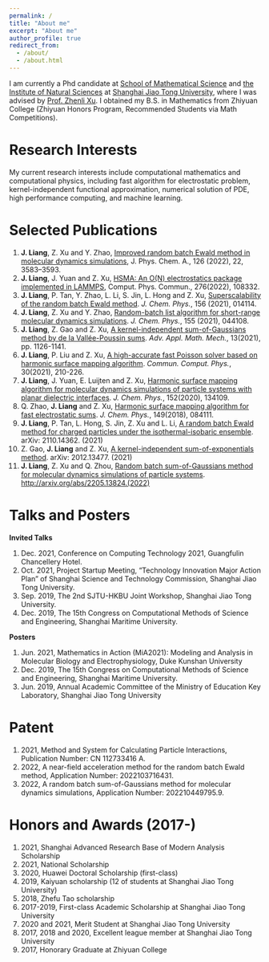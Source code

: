 ```yaml
---
permalink: /
title: "About me"
excerpt: "About me"
author_profile: true
redirect_from: 
  - /about/
  - /about.html
---
```


I am currently a Phd candidate at [School of Mathematical Science](https://math.sjtu.edu.cn/Default/index) and [the Institute of Natural Sciences](https://ins.sjtu.edu.cn/) at [Shanghai Jiao Tong University](https://www.sjtu.edu.cn/), where I was advised by [Prof. Zhenli Xu](https://math.sjtu.edu.cn/faculty/xuzl/). I obtained my B.S. in Mathematics from Zhiyuan College (Zhiyuan Honors Program, Recommended Students via Math Competitions).

Research Interests
======
My current research interests include computational mathematics and computational physics, including fast algorithm for electrostatic problem, kernel-independent functional approximation, numerical solution of PDE, high performance computing, and machine learning.

Selected Publications
======
1. **J. Liang**, Z. Xu and Y. Zhao, [Improved random batch Ewald method in molecular dynamics simulations](https://pubs.acs.org/doi/10.1021/acs.jpca.2c01918), J. Phys. Chem. A., 126 (2022), 22, 3583–3593.
2. **J. Liang**, J. Yuan and Z. Xu, [HSMA: An O(N) electrostatics package implemented in LAMMPS](https://www.sciencedirect.com/science/article/pii/S0010465522000509?via%3Dihub), Comput. Phys. Commun., 276(2022), 108332.
3. **J. Liang**, P. Tan, Y. Zhao, L. Li, S. Jin, L. Hong and Z. Xu, [Superscalability of the random batch Ewald method](https://aip.scitation.org/doi/10.1063/5.0073424). *J. Chem. Phys.*, 156 (2021), 014114.
4. **J. Liang**, Z. Xu and Y. Zhao, [Random-batch list algorithm for short-range molecular dynamics simulations](https://aip.scitation.org/doi/10.1063/5.0056515). *J. Chem. Phys.*, 155 (2021), 044108.
5. **J. Liang**, Z. Gao and Z. Xu, [A kernel-independent sum-of-Gaussians method by de la Vallée-Poussin sums](https://global-sci.org/intro/article_detail/aamm/19256.html). *Adv. Appl. Math. Mech.*, 13(2021), pp. 1126-1141.
6. **J. Liang**, P. Liu and Z. Xu, [A high-accurate fast Poisson solver based on harmonic surface mapping algorithm](https://global-sci.org/intro/article_detail/cicp/18879.htmlhttps://aip.scitation.org/doi/10.1063/5.0003293). *Commun. Comput. Phys.*, 30(2021), 210-226.
7. **J. Liang**, J. Yuan, E. Luijten and Z. Xu, [Harmonic surface mapping algorithm for molecular dynamics simulations of particle systems with planar dielectric interfaces](https://aip.scitation.org/doi/10.1063/5.0003293). *J. Chem. Phys.*, 152(2020), 134109.
8. Q. Zhao, **J. Liang** and Z. Xu, [Harmonic surface mapping algorithm for fast electrostatic sums](https://aip.scitation.org/doi/10.1063/1.5044438). *J. Chem. Phys.*, 149(2018), 084111.
9. **J. Liang**, P. Tan, L. Hong, S. Jin, Z. Xu and L. Li, [A random batch Ewald method for charged particles under the isothermal-isobaric ensemble](https://arxiv.org/abs/2110.14362). arXiv: 2110.14362. (2021)
10. Z. Gao, **J. Liang** and Z. Xu, [A kernel-independent sum-of-exponentials method](https://arxiv.org/abs/2012.13477). arXiv: 2012.13477. (2021)
11. **J. Liang**, Z. Xu and Q. Zhou, [Random batch sum-of-Gaussians method for molecular dynamics simulations of particle systems](http://arxiv.org/abs/2205.13824). http://arxiv.org/abs/2205.13824.(2022)

Talks and Posters
======
**Invited Talks**
1. Dec. 2021, Conference on Computing Technology 2021, Guangfulin Chancellery Hotel.
2. Oct. 2021, Project Startup Meeting, “Technology Innovation Major Action Plan” of Shanghai Science and Technology Commission, Shanghai Jiao Tong University.
3. Sep. 2019, The 2nd SJTU-HKBU Joint Workshop, Shanghai Jiao Tong University.
4. Dec. 2019, The 15th Congress on Computational Methods of Science and Engineering, Shanghai Maritime University.

**Posters**
1. Jun. 2021, Mathematics in Action (MiA2021): Modeling and Analysis in Molecular Biology and Electrophysiology,
Duke Kunshan University
2. Dec. 2019, The 15th Congress on Computational Methods of Science and Engineering, Shanghai Maritime University.
3. Jun. 2019, Annual Academic Committee of the Ministry of Education Key Laboratory, Shanghai Jiao Tong University

Patent
======
1. 2021, Method and System for Calculating Particle Interactions, Publication Number: CN 112733416 A.
2. 2022, A near-field acceleration method for the random batch Ewald method, Application Number: 2022103716431.  
3. 2022, A random batch sum-of-Gaussians method for molecular dynamics simulations, Application Number: 202210449795.9. 

Honors and Awards (2017-)
======
1. 2021, Shanghai Advanced Research Base of Modern Analysis Scholarship
2. 2021, National Scholarship
3. 2020, Huawei Doctoral Scholarship (first-class)
4. 2019, Kaiyuan scholarship (12 of students at Shanghai Jiao Tong University)
5. 2018, Zhefu Tao scholarship
6. 2017-2019, First-class Academic Scholarship at Shanghai Jiao Tong University
7. 2020 and 2021, Merit Student at Shanghai Jiao Tong University
8. 2017, 2018 and 2020, Excellent league member at Shanghai Jiao Tong University
9. 2017, Honorary Graduate at Zhiyuan College
